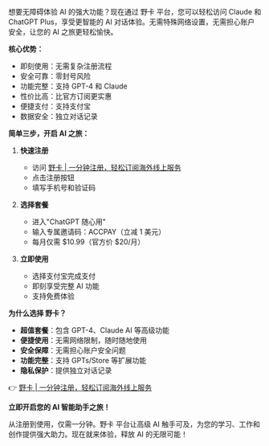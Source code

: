 想要无障碍体验 AI 的强大功能？现在通过 野卡 平台，您可以轻松访问 Claude 和 ChatGPT Plus，享受更智能的 AI 对话体验。无需特殊网络设置，无需担心账户安全，让您的 AI 之旅更轻松愉快。

**核心优势：**

- 即刻使用：无需复杂注册流程
- 安全可靠：零封号风险
- 功能完整：支持 GPT-4 和 Claude
- 性价比高：比官方订阅更实惠
- 便捷支付：支持支付宝
- 数据安全：独立对话记录

**简单三步，开启 AI 之旅：**

1. **快速注册**
   - 访问 [野卡 | 一分钟注册，轻松订阅海外线上服务](https://bit.ly/bewildcard)
   - 点击注册按钮
   - 填写手机号和验证码

2. **选择套餐**
   - 进入"ChatGPT 随心用"
   - 输入专属邀请码：ACCPAY（立减 1 美元）
   - 每月仅需 $10.99（官方价 $20/月）

3. **立即使用**
   - 选择支付宝完成支付
   - 即刻享受完整 AI 功能
   - 支持免费体验

**为什么选择 野卡？**

- **超值套餐**：包含 GPT-4、Claude AI 等高级功能
- **便捷使用**：无需网络限制，随时随地使用
- **安全保障**：无需担心账户安全问题
- **功能完整**：支持 GPTs/Store 等扩展功能
- **隐私保护**：提供独立对话记录

👉 [野卡 | 一分钟注册，轻松订阅海外线上服务](https://bit.ly/bewildcard)

**立即开启您的 AI 智能助手之旅！**

从注册到使用，仅需一分钟。野卡 平台让高级 AI 触手可及，为您的学习、工作和创作提供强大助力。现在就来体验，释放 AI 的无限可能！